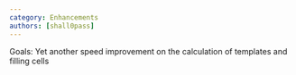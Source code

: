 ```yaml
---
category: Enhancements
authors: [shall0pass]
---
```


Goals: Yet another speed improvement on the calculation of templates and filling cells
